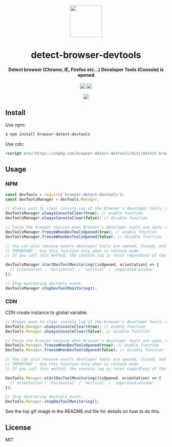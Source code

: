 <p align="center">
  <img src="https://raw.githubusercontent.com/dsa28s/detect-browser-devtools/master/resources/icon.png" width="100" height="100">
</p>

<h1 align="center">detect-browser-devtools</h1>
<h4 align="center">Detect browser (Chrome, IE, Firefox etc...) Developer Tools (Console) is opened</h4>
<p align="center">
  <img src="https://img.shields.io/badge/browser--detect--devtools-1.0.2-blue.svg?style=flat-square&logo=npm">
  <img src="https://img.shields.io/badge/license-MIT-brightgreen.svg?style=flat-square">
</p>

<p align="center">
  <img src="https://raw.githubusercontent.com/dsa28s/detect-browser-devtools/master/resources/20181113020043.gif">
</p>

## Install
Use npm:

```bash
$ npm install browser-detect-devtools
```

Use cdn:

```html
<script src="https://unpkg.com/browser-detect-devtools/dist/detect-browser-devtools.min.js"></script>
```

## Usage
### NPM
```javascript
const devTools = require('browser-detect-devtools');
const devToolsManager = devTools.Manager;
```

```javascript
// Always want to clear console log of the browser's developer tools, use `alwaysConsoleClear` API.
devToolsManager.alwaysConsoleClear(true); // enable function
devToolsManager.alwaysConsoleClear(false); // disable function

// Pause the browser session when Browser's developer tools are open, use `freezeWhenDevToolsOpened` API.
devToolsManager.freezeWhenDevToolsOpened(true); // enable function
devToolsManager.freezeWhenDevToolsOpened(false); // disable function

// You can also receive events developer tools are opened, closed, and get position.
// IMPORTANT : Use this function only when in release mode.
// If you call this method, the console.log is reset regardless of the alwaysConsoleClear function called.

devToolsManager.startDevToolMonitoring((isOpened, orientation) => {
  // orientation : 'horizontal' / 'vertical' / 'separated-window'
});

// Stop monitoring devtools event.
devToolsManager.stopDevToolMonitoring();
```

### CDN
CDN create instance to global variable.

```javascript
// Always want to clear console log of the browser's developer tools, use `alwaysConsoleClear` API.
DevTools.Manager.alwaysConsoleClear(true); // enable function
DevTools.Manager.alwaysConsoleClear(false); // disable function

// Pause the browser session when Browser's developer tools are open, use `freezeWhenDevToolsOpened` API.
DevTools.Manager.freezeWhenDevToolsOpened(true); // enable function
DevTools.Manager.freezeWhenDevToolsOpened(false); // disable function

// You can also receive events developer tools are opened, closed, and get position.
// IMPORTANT : Use this function only when in release mode.
// If you call this method, the console.log is reset regardless of the alwaysConsoleClear function called.

DevTools.Manager.startDevToolMonitoring((isOpened, orientation) => {
  // orientation : 'horizontal' / 'vertical' / 'separated-window'
});

// Stop monitoring devtools event.
DevTools.Manager.stopDevToolMonitoring();
```

See the top gif image in the README.md file for details on how to do this.

## License
MIT
